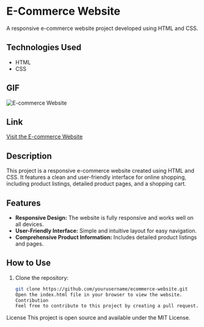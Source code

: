 # E-Commerce Website

A responsive e-commerce website project developed using HTML and CSS.

## Technologies Used

- HTML
- CSS

## GIF

![E-commerce Website](images/ecommerce.gif)

## Link

[Visit the E-commerce Website](https://6627f26a68eb3b214d52b7a1--venerable-elf-c274f6.netlify.app/)

## Description

This project is a responsive e-commerce website created using HTML and CSS. It features a clean and user-friendly interface for online shopping, including product listings, detailed product pages, and a shopping cart.

## Features

- **Responsive Design:** The website is fully responsive and works well on all devices.
- **User-Friendly Interface:** Simple and intuitive layout for easy navigation.
- **Comprehensive Product Information:** Includes detailed product listings and pages.

## How to Use

1. Clone the repository:
   ```bash
   git clone https://github.com/yourusername/ecommerce-website.git
   Open the index.html file in your browser to view the website.
   Contribution
   Feel free to contribute to this project by creating a pull request. For major changes, please open an issue first to discuss what you would like to change.
   ```

License
This project is open source and available under the MIT License.
